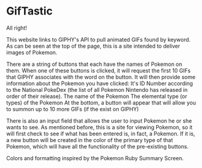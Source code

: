 # GifTastic

All right!

This website links to GIPHY's API to pull animated GIFs found by keyword.
As can be seen at the top of the page, this is a site intended to deliver images of Pokemon.

There are a string of buttons that each have the names of Pokemon on them.
When one of these buttons is clicked, it will request the first 10 GIFs that GIPHY associates with the word on the button.
It will then provide some information about the Pokemon you have clicked: 
    It's ID Number according to the National PokeDex (the list of all Pokemon Nintendo has released in order of their release).
    The name of the Pokemon
    The elemental type (or types) of the Pokemon
At the bottom, a button will appear that will allow you to summon up to 10 more GIFs (if the exist on GIPHY)

There is also an input field that allows the user to input Pokemon he or she wants to see.
As mentioned before, this is a site for viewing Pokemon, so it will first check to see if what has been entered is, in fact, a Pokemon.
If it is, a new button will be created in the color of the primary type of that Pokemon, which will have all the functionality of the pre-existing buttons.

Colors and formatting inspired by the Pokemon Ruby Summary Screen.